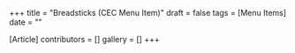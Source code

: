 +++
title = "Breadsticks (CEC Menu Item)"
draft = false
tags = [Menu Items]
date = ""

[Article]
contributors = []
gallery = []
+++